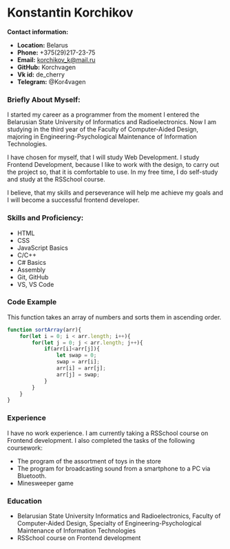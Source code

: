 # Konstantin Korchikov
**Contact information:**

* **Location:** Belarus
* **Phone:** +375(29)217-23-75
* **Email:** korchikov_k@mail.ru
* **GitHub:** Korchvagen
* **Vk id:** de_cherry
* **Telegram:** @Kor4vagen

### Briefly About Myself:

I started my career as a programmer from the moment I entered the Belarusian State University of Informatics and Radioelectronics. Now I am studying in the third year of the Faculty of Computer-Aided Design, majoring in Engineering-Psychological Maintenance of Information Technologies.

I have chosen for myself, that I will study Web Development. I study Frontend Development, because I like to work with the design, to carry out the project so, that it is comfortable to use. In my free time, I do self-study and study at the RSSchool course.

I believe, that my skills and perseverance will help me achieve my goals and I will become a successful frontend developer.

### Skills and Proficiency:

* HTML
* CSS
* JavaScript Basics
* C/C++
* C# Basics
* Assembly
* Git, GitHub
* VS, VS Code

### Code Example

This function takes an array of numbers and sorts them in ascending order.

```javascript
function sortArray(arr){
    for(let i = 0; i < arr.length; i++){
        for(let j = 0; j < arr.length; j++){
            if(arr[i]<arr[j]){
                let swap = 0;
                swap = arr[i];
                arr[i] = arr[j];
                arr[j] = swap;
            }
        }
    }
}
```

### Experience

I have no work experience. I am currently taking a RSSchool course on Frontend development.
I also completed the tasks of the following coursework:
* The program of the assortment of toys in the store
* The program for broadcasting sound from a smartphone to a PC via Bluetooth.
* Minesweeper game

### Education

* Belarusian State University Informatics and Radioelectronics, Faculty of Computer-Aided Design, Specialty of Engineering-Psychological Maintenance of Information Technologies
* RSSchool course on Frontend development